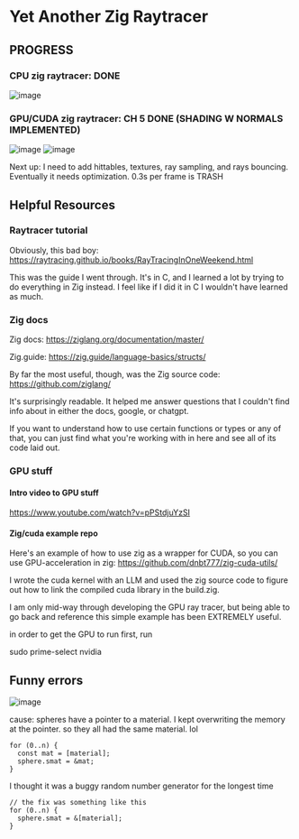 # Yet Another Zig Raytracer

## PROGRESS
### CPU zig raytracer: DONE
![image](https://github.com/user-attachments/assets/633597ac-bac3-4161-a8cc-5c87b53b9b08)

### GPU/CUDA zig raytracer: CH 5 DONE (SHADING W NORMALS IMPLEMENTED)
![image](https://github.com/user-attachments/assets/7d035b16-91de-4631-b814-a8b974d72262)
![image](https://github.com/user-attachments/assets/7d749025-92cd-441f-ad42-1decd7609503)

Next up: I need to add hittables, textures, ray sampling, and rays bouncing. Eventually it needs optimization. 0.3s per frame is TRASH

## Helpful Resources
### Raytracer tutorial
Obviously, this bad boy: https://raytracing.github.io/books/RayTracingInOneWeekend.html

This was the guide I went through. It's in C, and I learned a lot by trying to do everything in Zig instead. I feel like if I did it in C I wouldn't have learned as much.


### Zig docs

Zig docs: https://ziglang.org/documentation/master/

Zig.guide: https://zig.guide/language-basics/structs/

By far the most useful, though, was the Zig source code: https://github.com/ziglang/

It's surprisingly readable. It helped me answer questions that I couldn't find info about in either the docs, google, or chatgpt.

If you want to understand how to use certain functions or types or any of that, you can just find what you're working with in here and see all of its code laid out.


### GPU stuff
#### Intro video to GPU stuff
https://www.youtube.com/watch?v=pPStdjuYzSI


#### Zig/cuda example repo
Here's an example of how to use zig as a wrapper for CUDA, so you can use GPU-acceleration in zig:
https://github.com/dnbt777/zig-cuda-utils/

I wrote the cuda kernel with an LLM and used the zig source code to figure out how to link the compiled cuda library in the build.zig.

I am only mid-way through developing the GPU ray tracer, but being able to go back and reference this simple example has been EXTREMELY useful.




in order to get the GPU to run
first, run

sudo prime-select nvidia



## Funny errors
![image](https://github.com/user-attachments/assets/d1bbe2c0-bc01-40e8-b2b2-494ea2019ae3)

cause: spheres have a pointer to a material. I kept overwriting the memory at the pointer. so they all had the same material. lol
```
for (0..n) {
  const mat = [material];
  sphere.smat = &mat;
}
```
I thought it was a buggy random number generator for the longest time
```
// the fix was something like this
for (0..n) {
  sphere.smat = &[material];
}
```

